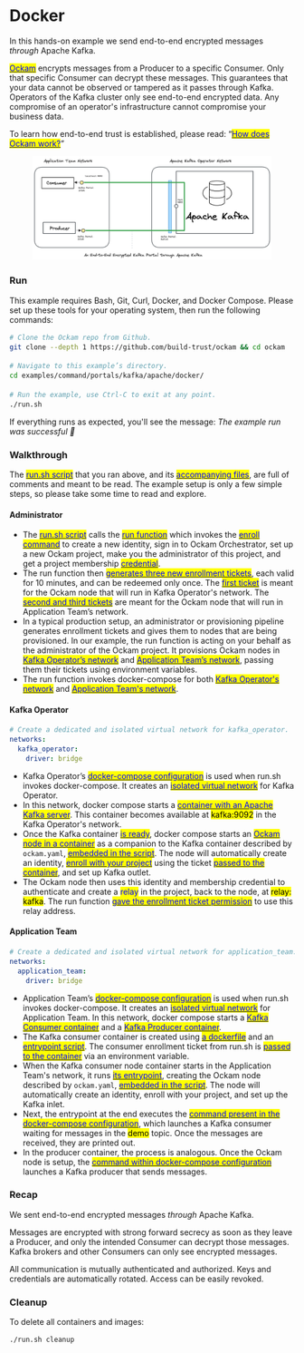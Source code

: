# Docker

In this hands-on example we send end-to-end encrypted messages _through_ Apache Kafka.

[<mark style="color:blue;">Ockam</mark>](<../../../README (1).md>) encrypts messages from a Producer to a specific Consumer. Only that specific Consumer can decrypt these messages. This guarantees that your data cannot be observed or tampered as it passes through Kafka. Operators of the Kafka cluster only see end-to-end encrypted data. Any compromise of an operator's infrastructure cannot compromise your business data.

To learn how end-to-end trust is established, please read: “[<mark style="color:blue;">How does Ockam work?</mark>](../../../how-does-ockam-work.md)”

<figure><img src="../../../.gitbook/assets/apache_kafka_docker.png" alt=""><figcaption></figcaption></figure>

### Run

This example requires Bash, Git, Curl, Docker, and Docker Compose. Please set up these tools for your operating system, then run the following commands:

```bash
# Clone the Ockam repo from Github.
git clone --depth 1 https://github.com/build-trust/ockam && cd ockam

# Navigate to this example’s directory.
cd examples/command/portals/kafka/apache/docker/

# Run the example, use Ctrl-C to exit at any point.
./run.sh
```

If everything runs as expected, you'll see the message: _The example run was successful 🥳_

### Walkthrough

The [<mark style="color:blue;">run.sh script</mark>](https://github.com/build-trust/ockam/blob/develop/examples/command/portals/kafka/apache/docker/run.sh) that you ran above, and its [<mark style="color:blue;">accompanying files</mark>](https://github.com/build-trust/ockam/blob/develop/examples/command/portals/kafka/apache/docker), are full of comments and meant to be read. The example setup is only a few simple steps, so please take some time to read and explore.

#### Administrator

* The [<mark style="color:blue;">run.sh script</mark>](https://github.com/build-trust/ockam/blob/develop/examples/command/portals/kafka/apache/docker/run.sh) calls the [<mark style="color:blue;">run function</mark>](https://github.com/build-trust/ockam/blob/develop/examples/command/portals/kafka/apache/docker/run.sh#L15) which invokes the [<mark style="color:blue;">enroll command</mark>](https://github.com/build-trust/ockam/blob/develop/examples/command/portals/kafka/apache/docker/run.sh#L29) to create a new identity, sign in to Ockam Orchestrator, set up a new Ockam project, make you the administrator of this project, and get a project membership [<mark style="color:blue;">credential</mark>](../../../reference/protocols/identities.md#credentials).
* The run function then [<mark style="color:blue;">generates three new enrollment tickets</mark>](https://github.com/build-trust/ockam/blob/develop/examples/command/portals/kafka/apache/docker/run.sh#L31-L46), each valid for 10 minutes, and can be redeemed only once. The [<mark style="color:blue;">first ticket</mark>](https://github.com/build-trust/ockam/blob/develop/examples/command/portals/kafka/apache/docker/run.sh#L31-L38) is meant for the Ockam node that will run in Kafka Operator's network. The [<mark style="color:blue;">second and third tickets</mark>](https://github.com/build-trust/ockam/blob/develop/examples/command/portals/kafka/apache/docker/run.sh#L40-L46) are meant for the Ockam node that will run in Application Team’s network.
* In a typical production setup, an administrator or provisioning pipeline generates enrollment tickets and gives them to nodes that are being provisioned. In our example, the run function is acting on your behalf as the administrator of the Ockam project. It provisions Ockam nodes in [<mark style="color:blue;">Kafka Operator’s network</mark>](https://github.com/build-trust/ockam/blob/develop/examples/command/portals/kafka/apache/docker/run.sh#L53C31-L53C73) and [<mark style="color:blue;">Application Team’s network</mark>](https://github.com/build-trust/ockam/blob/develop/examples/command/portals/kafka/apache/docker/run.sh#L60C33-L60C158), passing them their tickets using environment variables.
* The run function invokes docker-compose for both [<mark style="color:blue;">Kafka Operator's network</mark>](https://github.com/build-trust/ockam/blob/develop/examples/command/portals/kafka/apache/docker/run.sh#L53C74-L53C94) and [<mark style="color:blue;">Application Team's network</mark>](https://github.com/build-trust/ockam/blob/develop/examples/command/portals/kafka/apache/docker/run.sh#L60C159-L60C176).

#### Kafka Operator

```yaml
# Create a dedicated and isolated virtual network for kafka_operator.
networks:
  kafka_operator:
    driver: bridge
```

* Kafka Operator’s [<mark style="color:blue;">docker-compose configuration</mark>](https://github.com/build-trust/ockam/blob/develop/examples/command/portals/kafka/apache/docker/kafka_operator/docker-compose.yml) is used when run.sh invokes docker-compose. It creates an [<mark style="color:blue;">isolated virtual network</mark>](https://github.com/build-trust/ockam/blob/develop/examples/command/portals/kafka/apache/docker/kafka_operator/docker-compose.yml#L4-L7) for Kafka Operator.
* In this network, docker compose starts a [<mark style="color:blue;">container with an Apache Kafka server</mark>](https://github.com/build-trust/ockam/blob/develop/examples/command/portals/kafka/apache/docker/kafka_operator/docker-compose.yml#L9-L21). This container becomes available at <mark style="background-color:yellow;">kafka:9092</mark> in the Kafka Operator's network.
* Once the Kafka container [<mark style="color:blue;">is ready</mark>](https://github.com/build-trust/ockam/blob/develop/examples/command/portals/kafka/apache/docker/kafka_operator/docker-compose.yml#L28C17-L28C24), docker compose starts an [<mark style="color:blue;">Ockam node in a container</mark>](https://github.com/build-trust/ockam/blob/develop/examples/command/portals/kafka/apache/docker/kafka_operator/docker-compose.yml#L23-L38) as a companion to the Kafka container described by `ockam.yaml`, [<mark style="color:blue;">embedded in the script</mark>](https://github.com/build-trust/ockam/blob/develop/examples/command/portals/kafka/apache/docker/kafka_operator/run_ockam.sh#L8-L22). The node will automatically create an identity, [<mark style="color:blue;">enroll with your project</mark>](https://github.com/build-trust/ockam/blob/develop/examples/command/portals/kafka/apache/docker/kafka_operator/run_ockam.sh#L8-L22) using the ticket [<mark style="color:blue;">passed to the container</mark>](https://github.com/build-trust/ockam/blob/develop/examples/command/portals/kafka/apache/docker/kafka_operator/docker-compose.yml#L35), and set up Kafka outlet.
* The Ockam node then uses this identity and membership credential to authenticate and create a <mark style="color:blue;">relay</mark> in the project, back to the node, at <mark style="background-color:yellow;">relay: kafka</mark>. The run function [<mark style="color:blue;">gave the enrollment ticket permission</mark>](https://github.com/build-trust/ockam/blob/develop/examples/command/portals/kafka/apache/docker/run.sh#L38C81-L38C94) to use this relay address.

#### Application Team

```yaml
# Create a dedicated and isolated virtual network for application_team.
networks:
  application_team:
    driver: bridge
```

* Application Team’s [<mark style="color:blue;">docker-compose configuration</mark>](https://github.com/build-trust/ockam/blob/develop/examples/command/portals/kafka/apache/docker/application_team/docker-compose.yml) is used when run.sh invokes docker-compose. It creates an [<mark style="color:blue;">isolated virtual network</mark>](https://github.com/build-trust/ockam/blob/develop/examples/command/portals/kafka/apache/docker/application_team/docker-compose.yml#L2-L4) for Application Team. In this network, docker compose starts a [<mark style="color:blue;">Kafka Consumer container</mark>](https://github.com/build-trust/ockam/blob/develop/examples/command/portals/kafka/apache/docker/application_team/docker-compose.yml#L6-L41) and a [<mark style="color:blue;">Kafka Producer container</mark>](https://github.com/build-trust/ockam/blob/develop/examples/command/portals/kafka/apache/docker/application_team/docker-compose.yml#L43-L76).
* The Kafka consumer container is created using [<mark style="color:blue;">a dockerfile</mark>](https://github.com/build-trust/ockam/blob/develop/examples/command/portals/kafka/apache/docker/kafka_ockam.dockerfile) and an [<mark style="color:blue;">entrypoint script</mark>](https://github.com/build-trust/ockam/blob/develop/examples/command/portals/kafka/apache/docker/application_team/run_ockam.sh). The consumer enrollment ticket from run.sh is [<mark style="color:blue;">passed to the container</mark>](https://github.com/build-trust/ockam/blob/develop/examples/command/portals/kafka/apache/docker/application_team/docker-compose.yml#L18) via an environment variable.
* When the Kafka consumer node container starts in the Application Team's network, it runs [<mark style="color:blue;">its entrypoint</mark>](https://github.com/build-trust/ockam/blob/develop/examples/command/portals/kafka/apache/docker/application_team/run_ockam.sh), creating the Ockam node described by `ockam.yaml`, [<mark style="color:blue;">embedded in the script</mark>](https://github.com/build-trust/ockam/blob/develop/examples/command/portals/kafka/apache/docker/application_team/run_ockam.sh#L7-L15). The node will automatically create an identity, enroll with your project, and set up the Kafka inlet.
* Next, the entrypoint at the end executes the [<mark style="color:blue;">command present in the docker-compose configuration</mark>](https://github.com/build-trust/ockam/blob/develop/examples/command/portals/kafka/apache/docker/application_team/docker-compose.yml#L22-L39), which launches a Kafka consumer waiting for messages in the <mark style="background-color:yellow;">demo</mark> topic. Once the messages are received, they are printed out.
* In the producer container, the process is analogous. Once the Ockam node is setup, the [<mark style="color:blue;">command within docker-compose configuration</mark>](https://github.com/build-trust/ockam/blob/develop/examples/command/portals/kafka/apache/docker/application_team/docker-compose.yml#L55-L76) launches a Kafka producer that sends messages.

### Recap

We sent end-to-end encrypted messages _through_ Apache Kafka.

Messages are encrypted with strong forward secrecy as soon as they leave a Producer, and only the intended Consumer can decrypt those messages. Kafka brokers and other Consumers can only see encrypted messages.

All communication is mutually authenticated and authorized. Keys and credentials are automatically rotated. Access can be easily revoked.

### Cleanup

To delete all containers and images:

```sh
./run.sh cleanup
```
